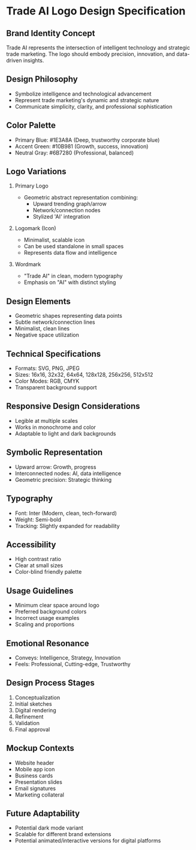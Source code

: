 # Trade AI Logo Design Specification

## Brand Identity Concept
Trade AI represents the intersection of intelligent technology and strategic trade marketing. The logo should embody precision, innovation, and data-driven insights.

## Design Philosophy
- Symbolize intelligence and technological advancement
- Represent trade marketing's dynamic and strategic nature
- Communicate simplicity, clarity, and professional sophistication

## Color Palette
- Primary Blue: #1E3A8A (Deep, trustworthy corporate blue)
- Accent Green: #10B981 (Growth, success, innovation)
- Neutral Gray: #6B7280 (Professional, balanced)

## Logo Variations
1. Primary Logo
   - Geometric abstract representation combining:
     * Upward trending graph/arrow
     * Network/connection nodes
     * Stylized 'AI' integration

2. Logomark (Icon)
   - Minimalist, scalable icon
   - Can be used standalone in small spaces
   - Represents data flow and intelligence

3. Wordmark
   - "Trade AI" in clean, modern typography
   - Emphasis on "AI" with distinct styling

## Design Elements
- Geometric shapes representing data points
- Subtle network/connection lines
- Minimalist, clean lines
- Negative space utilization

## Technical Specifications
- Formats: SVG, PNG, JPEG
- Sizes: 16x16, 32x32, 64x64, 128x128, 256x256, 512x512
- Color Modes: RGB, CMYK
- Transparent background support

## Responsive Design Considerations
- Legible at multiple scales
- Works in monochrome and color
- Adaptable to light and dark backgrounds

## Symbolic Representation
- Upward arrow: Growth, progress
- Interconnected nodes: AI, data intelligence
- Geometric precision: Strategic thinking

## Typography
- Font: Inter (Modern, clean, tech-forward)
- Weight: Semi-bold
- Tracking: Slightly expanded for readability

## Accessibility
- High contrast ratio
- Clear at small sizes
- Color-blind friendly palette

## Usage Guidelines
- Minimum clear space around logo
- Preferred background colors
- Incorrect usage examples
- Scaling and proportions

## Emotional Resonance
- Conveys: Intelligence, Strategy, Innovation
- Feels: Professional, Cutting-edge, Trustworthy

## Design Process Stages
1. Conceptualization
2. Initial sketches
3. Digital rendering
4. Refinement
5. Validation
6. Final approval

## Mockup Contexts
- Website header
- Mobile app icon
- Business cards
- Presentation slides
- Email signatures
- Marketing collateral

## Future Adaptability
- Potential dark mode variant
- Scalable for different brand extensions
- Potential animated/interactive versions for digital platforms